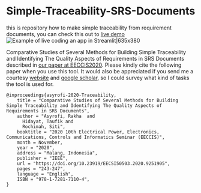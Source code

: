 # Simple-Traceability-SRS-Documents
this is repository how to make simple traceability from requirement documents, 
you can check this out to [live demo](https://wordembed.herokuapp.com/)
![Example of live coding an app in Streamlit|635x380](https://github.com/asyrofist/Simple-Traceability-SRS-Document/blob/main/streamlit-app-2020-11-24-18-11-07.gif)

Comparative Studies of Several Methods for Building Simple Traceability and Identifying The Quality Aspects of Requirements in SRS Documents described in [our paper at EECCIS2020](https://ieeexplore.ieee.org/document/9263479). Please kindly cite the following paper when you use this tool. It would also be appreciated if you send me a courtesy [website](http://rakha.asyrofi.com/) and [google scholar](https://scholar.google.com/citations?user=WN9T5UUAAAAJ&hl=id&oi=ao), so I could survey what kind of tasks the tool is used for. 
```
@inproceedings{asyrofi-2020-Traceability,
    title = "Comparative Studies of Several Methods for Building Simple Traceability and Identifying The Quality Aspects of Requirements in SRS Documents",
    author = "Asyrofi, Rakha  and
      Hidayat, Taufik and
      Rochimah, Siti",
    booktitle = "2020 10th Electrical Power, Electronics, Communications, Controls and Informatics Seminar (EECCIS)",
    month = November,
    year = "2020",
    address = "Malang, Indonesia",
    publisher = "IEEE",
    url = "https://doi.org/10.23919/EECSI50503.2020.9251905",
    pages = "243-247",
    language = "English",
    ISBN = "978-1-7281-7110-4",
}
```

